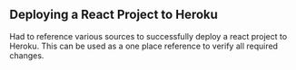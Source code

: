 ## Deploying a React Project to Heroku

Had to reference various sources to successfully deploy a react project to Heroku. This can be used as a one place reference to verify all required changes.

